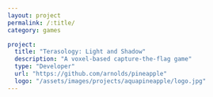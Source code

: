 ```yaml
---
layout: project
permalink: /:title/
category: games

project:
  title: "Terasology: Light and Shadow"
  description: "A voxel-based capture-the-flag game"
  type: "Developer"
  url: "https://github.com/arnolds/pineapple"
  logo: "/assets/images/projects/aquapineapple/logo.jpg"
---
```


